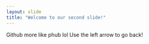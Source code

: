 ```yaml
---
layout: slide
title: "Welcome to our second slide!"
---
```

Github more like phub lol
Use the left arrow to go back!
